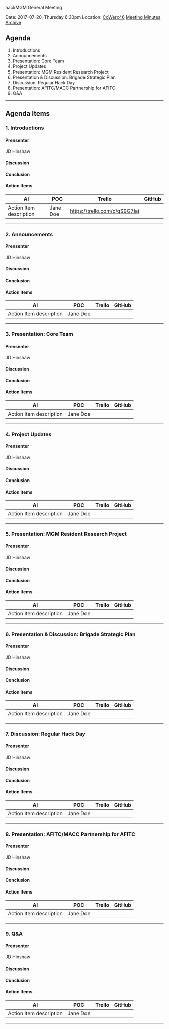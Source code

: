 hackMGM General Meeting

Date: 2017-07-20, Thursday 6:30pm
Location: [CoWerx46](https://www.meetup.com/CoWerx46/)
[Meeting Minutes Archive](https://github.com/HackMGM/hackmgm-notes/tree/master/meetings)

## Agenda
1. Introductions
2. Announcements
3. Presentation: Core Team
4. Project Updates
5. Presentation: MGM Resident Research Project
6. Presentation & Discussion: Brigade Strategic Plan
7. Discussion: Regular Hack Day
8. Presentation: AFITC/MACC Partnership for AFITC
9. Q&A

---

## Agenda Items
### 1. Introductions
#### Prensenter
JD Hinshaw
#### Discussion
#### Conclusion
#### Action Items
| AI | POC | Trello | GitHub |
| ------ | ------ | ------ | ------ |
| Action Item description | Jane Doe | https://trello.com/c/qS9G7Iaj | |

---
### 2. Announcements
#### Prensenter
JD Hinshaw
#### Discussion
#### Conclusion
#### Action Items
| AI | POC | Trello | GitHub |
| ------ | ------ | ------ | ------ |
| Action Item description | Jane Doe |  | |

---
### 3. Presentation: Core Team
#### Prensenter
JD Hinshaw
#### Discussion
#### Conclusion
#### Action Items
| AI | POC | Trello | GitHub |
| ------ | ------ | ------ | ------ |
| Action Item description | Jane Doe |  | |

---
### 4. Project Updates
#### Prensenter
JD Hinshaw
#### Discussion
#### Conclusion
#### Action Items
| AI | POC | Trello | GitHub |
| ------ | ------ | ------ | ------ |
| Action Item description | Jane Doe |  |  |

---
### 5. Presentation: MGM Resident Research Project
#### Prensenter
JD Hinshaw
#### Discussion
#### Conclusion
#### Action Items
| AI | POC | Trello | GitHub |
| ------ | ------ | ------ | ------ |
| Action Item description | Jane Doe |  |  |

---
### 6. Presentation & Discussion: Brigade Strategic Plan
#### Prensenter
JD Hinshaw
#### Discussion
#### Conclusion
#### Action Items
| AI | POC | Trello | GitHub |
| ------ | ------ | ------ | ------ |
| Action Item description | Jane Doe |  |  |

---
### 7. Discussion: Regular Hack Day
#### Prensenter
JD Hinshaw
#### Discussion
#### Conclusion
#### Action Items
| AI | POC | Trello | GitHub |
| ------ | ------ | ------ | ------ |
| Action Item description | Jane Doe |  |  |

---
### 8. Presentation: AFITC/MACC Partnership for AFITC
#### Prensenter
JD Hinshaw
#### Discussion
#### Conclusion
#### Action Items
| AI | POC | Trello | GitHub |
| ------ | ------ | ------ | ------ |
| Action Item description | Jane Doe |  |  |

---
### 9. Q&A
#### Prensenter
JD Hinshaw
#### Discussion
#### Conclusion
#### Action Items
| AI | POC | Trello | GitHub |
| ------ | ------ | ------ | ------ |
| Action Item description | Jane Doe |  |  |

---




